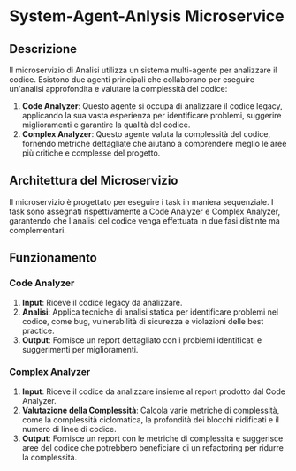 # System-Agent-Anlysis Microservice

## Descrizione

Il microservizio di Analisi utilizza un sistema multi-agente per analizzare il codice. Esistono due agenti principali che collaborano per eseguire un'analisi approfondita e valutare la complessità del codice:

1. **Code Analyzer**: Questo agente si occupa di analizzare il codice legacy, applicando la sua vasta esperienza per identificare problemi, suggerire miglioramenti e garantire la qualità del codice.
2. **Complex Analyzer**: Questo agente valuta la complessità del codice, fornendo metriche dettagliate che aiutano a comprendere meglio le aree più critiche e complesse del progetto.

## Architettura del Microservizio

Il microservizio è progettato per eseguire i task in maniera sequenziale. I task sono assegnati rispettivamente a Code Analyzer e Complex Analyzer, garantendo che l'analisi del codice venga effettuata in due fasi distinte ma complementari.

## Funzionamento

### Code Analyzer

1. **Input**: Riceve il codice legacy da analizzare.
2. **Analisi**: Applica tecniche di analisi statica per identificare problemi nel codice, come bug, vulnerabilità di sicurezza e violazioni delle best practice.
3. **Output**: Fornisce un report dettagliato con i problemi identificati e suggerimenti per miglioramenti.

### Complex Analyzer

1. **Input**: Riceve il codice da analizzare insieme al report prodotto dal Code Analyzer.
2. **Valutazione della Complessità**: Calcola varie metriche di complessità, come la complessità ciclomatica, la profondità dei blocchi nidificati e il numero di linee di codice.
3. **Output**: Fornisce un report con le metriche di complessità e suggerisce aree del codice che potrebbero beneficiare di un refactoring per ridurre la complessità.
